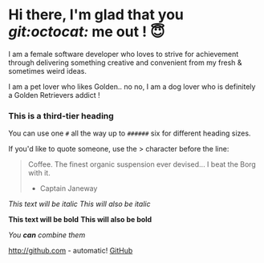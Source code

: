 # Hi there, I'm glad that you _git:octocat:_ me out ! :innocent:

I am a female software developer who loves to strive for achievement through delivering something creative and convenient from my fresh & sometimes weird ideas. 

I am a pet lover who likes Golden.. no no, I am a dog lover who is definitely a Golden Retrievers addict ! 

### This is a third-tier heading

You can use one `#` all the way up to `######` six for different heading sizes.

If you'd like to quote someone, use the > character before the line:

> Coffee. The finest organic suspension ever devised... I beat the Borg with it.
> - Captain Janeway

*This text will be italic*
_This will also be italic_

**This text will be bold**
__This will also be bold__

_You **can** combine them_

http://github.com - automatic!
[GitHub](http://github.com)
